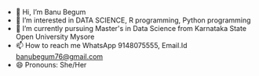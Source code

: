 - 👋 Hi, I’m Banu Begum
- 👀 I’m interested in DATA SCIENCE, R programming, Python programming
- 🌱 I’m currently pursuing Master's in Data Science from Karnataka State Open University Mysore
- 📫 How to reach me WhatsApp 9148075555, Email.Id banubegum76@gmail.com
- 😄 Pronouns: She/Her


<!---
banubegum76/banubegum76 is a ✨ special ✨ repository because its `README.md` (this file) appears on your GitHub profile.
You can click the Preview link to take a look at your changes.
--->
